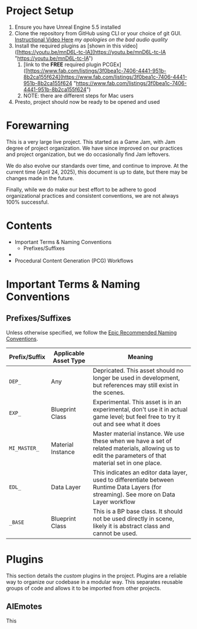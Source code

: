

# Project Setup

1. Ensure you have Unreal Engine 5.5 installed 
2. Clone the repository from GitHub using CLI or your choice of git GUI. [Instructional Video Here](https://youtu.be/SSY1GSorOZo)  *my apologies on the bad audio quality*
3. Install the required plugins as [shown in this video]([https://youtu.be/mnD6L-tc-IA](https://youtu.be/mnD6L-tc-IA "https://youtu.be/mnD6L-tc-IA")
	1. [link to the **FREE** required plugin PCGEx]([https://www.fab.com/listings/3f0bea1c-7406-4441-951b-8b2ca155f624](https://www.fab.com/listings/3f0bea1c-7406-4441-951b-8b2ca155f624 "https://www.fab.com/listings/3f0bea1c-7406-4441-951b-8b2ca155f624") 
	2. NOTE: there are different steps for Mac users
4. Presto, project should now be ready to be opened and used


# Forewarning
This is a very large live project.  This started as a Game Jam, with Jam degree of project organization.   We have since improved on our practices and project organization, but we do occasionally find Jam leftovers.   

We do also evolve our standards over time, and continue to improve.  At the current time (April 24, 2025), this document is up to date, but there may be changes made in the future.   

Finally, while we do make our best effort to be adhere to good organizational practices and consistent conventions, we are not always 100% successful.  


# Contents
- Important Terms & Naming Conventions
	- Prefixes/Suffixes
- 
- Procedural Content Generation (PCG) Workflows


# Important Terms & Naming Conventions




## Prefixes/Suffixes
Unless otherwise specified, we follow the [Epic Recommended Naming Conventions](https://dev.epicgames.com/documentation/en-us/unreal-engine/recommended-asset-naming-conventions-in-unreal-engine-projects).  

| Prefix/Suffix | Applicable Asset Type | Meaning                                                                                                                                                |
| ------------- | --------------------- | ------------------------------------------------------------------------------------------------------------------------------------------------------ |
| `DEP_`        | Any                   | Depricated.  This asset should no longer be used in development,  but references may still exist in the scenes.                                        |
| `EXP_`        | Blueprint Class       | Experimental.  This asset is in an experimental, don't use it in actual game level; but feel free to try it out and see what it does                   |
| `MI_MASTER_`  | Material Instance     | Master material instance.  We use these when we have a set of related materials, allowing us to edit the parameters of that material set in one place. |
| `EDL_`        | Data Layer            | This indicates an editor data layer, used to differentiate between Runtime Data Layers (for streaming).   See more on Data Layer workflow              |
| `_BASE`       | Blueprint Class       | This is a BP base class.  It should not be used directly in scene, likely it is abstract class and cannot be used.                                     |


# Plugins
This section details the *custom* plugins in the project.   Plugins are a reliable way to organize our codebase in a modular way.  This separates reusable groups of code and allows it to be imported from other projects.


## AIEmotes
This 